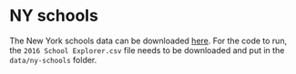 # NY schools
The New York schools data can be downloaded [here]([https://archive.ics.uci.edu/dataset/2/adult](https://www.kaggle.com/datasets/passnyc/data-science-for-good)). For the code to run, the `2016 School Explorer.csv` file needs to be downloaded and put in the `data/ny-schools` folder.
